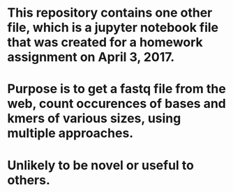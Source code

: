 # This repository contains one other file, which is a jupyter notebook file that was created for a homework assignment on April 3, 2017.
# Purpose is to get a fastq file from the web, count occurences of bases and kmers of various sizes, using multiple approaches. 
# Unlikely to be novel or useful to others.
